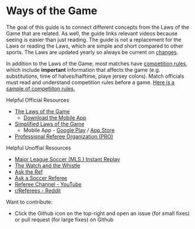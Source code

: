 # Ways of the Game

The goal of this guide is to connect different concepts from the Laws of the Game that are related. As well, the guide links relevant videos because seeing is easier than just reading. The guide is not a replacement for the Laws or reading the Laws, which are simple and short compared to other sports. The Laws are updated yearly so always be current on [changes](/law-changes).

In addition to the Laws of the Game, most matches have [competition rules](https://footballrules.com/about/additional-competition-rules), which include **important** information that affects the game (e.g. substitutions, time of halves/halftime, playe jersey colors). Match officials must read and understand competition rules before a game. [Here is a sample of competiiton rules.](https://cdn1.sportngin.com/attachments/document/0146/2001/Tournament_Rules_Template.pdf)

Helpful Official Resources

- [The Laws of the Game](http://www.theifab.com)
  - [Download the Mobile App](https://www.theifab.com/logapp/)
- [Simplified Laws of the Game](http://www.foorballrules.com)
  - Mobile App - [Google Play](https://play.google.com/store/apps/details?id=com.theifab.footballrules) / [App Store](https://apps.apple.com/us/app/football-rules-by-the-ifab/id6450178840)
- [Professional Referee Organization (PRO)](https://proreferees.com/)

Helpful Unoffial Resources

- [Major League Soccer (MLS ) Instant Replay](https://www.mlssoccer.com/video/topics/instant-replay/)
- [The Watch and the Whistle](https://www.watchandwhistle.org/)
- [Ask the Ref](http://asktheref.com/)
- [Ask a Soccer Referee](https://www.askasoccerreferee.com/)
- [Referee Channel - YouTube](https://www.youtube.com/@RefereeChannel/featured)
- [r/Referees - Reddit](http://reddit.com/r/referees)

Want to contribute:

- Click the Github icon on the top-right and open an issue (for small fixes) or pull request (for large fixes) on Github
